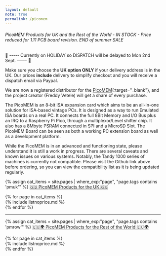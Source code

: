 ```yaml
---
layout: default
note: true
permalink: /picomem
---
```

######  PicoMEM Products for UK and the Rest of the World - IN STOCK - Price reduced for 1.11 PCB board revision. END of summer SALE

&#128238; ----- Currently on HOLIDAY so DISPATCH will be delayed to Mon 2nd Sept. ----- &#128238;

Make sure you choose the <b>UK option ONLY</b> if your delivery address is in the UK. Our prices <b>include</b> delivery to simplify checkout and you will receive a dispatch email via Paypal.

We are now a registered distributor for the [PicoMEM](https://github.com/FreddyVRetro/ISA-PicoMEM){:target="_blank"}, and the project creator (Freddy Vetele) will get a share of every purchase.

The PicoMEM is an 8-bit ISA expansion card which aims to be an all-in-one solution for ISA-based vintage PCs. It is designed as a way to run Emulated ISA boards on a real PC. It connects the full 8Bit Memory and I/O Bus plus an IRQ to a Raspberry Pi Pico, through a multiplexor/Level shifter chip. It also has a 8Mbyte PSRAM connected in SPI and a MicroSD Slot. The PicoMEM Board can be seen as both a working PC extension board as well as a development platform.

While the PicoMEM is in an advanced and functioning state, please understand it is still a work in progress.  There are several caveats and known issues on various systems.  Notably, the Tandy 1000 series of machines is currently not compatible.  Please visit the Github link above before ordering, so you can view the compatibility list as it is being updated regularly.

{% assign cat_items = site.pages |  where_exp:"page", "page.tags contains 'pmuk'" %}
<u>🇬🇧 PicoMEM Products for the UK 🇬🇧</u>

<div class="container">
<div class="row">
	{% for page in cat_items %}
<div class="col-md-4" markdown="1">
{% include listnoprice.md %}
</div>
	  {% endfor %}
</div>
</div>
<hr>


{% assign cat_items = site.pages |  where_exp:"page", "page.tags contains 'pmrow'" %}
<u>🇪🇺🌍 PicoMEM Products for the Rest of the World 🇪🇺🌍</u>
<div class="container">
<div class="row">
	{% for page in cat_items %}
<div class="col-md-4" markdown="1">
{% include listnoprice.md %}
</div>
	  {% endfor %}
</div>
</div>
